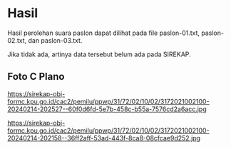 # Hasil

Hasil perolehan suara paslon dapat dilihat pada file paslon-01.txt, paslon-02.txt, dan paslon-03.txt.

Jika tidak ada, artinya data tersebut belum ada pada SIREKAP.

## Foto C Plano

https://sirekap-obj-formc.kpu.go.id/cac2/pemilu/ppwp/31/72/02/10/02/3172021002100-20240214-202527--60f0d6fd-5e7b-458c-b55a-7576cd2a6acc.jpg

https://sirekap-obj-formc.kpu.go.id/cac2/pemilu/ppwp/31/72/02/10/02/3172021002100-20240214-202158--36ff2aff-53ad-443f-8ca8-08cfcae9d252.jpg
